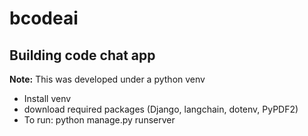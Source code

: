 # bcodeai
Building code chat app
---
**Note:** This was developed under a python venv

- Install venv
- download required packages (Django, langchain, dotenv, PyPDF2)
- To run: python manage.py runserver
